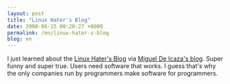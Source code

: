 ```yaml
---
layout: post
title: "Linux Hater's Blog"
date: 2008-06-15 00:20:27 +0000
permalink: /en/linux-hater-s-blog
blog: en
---
```


<p><span class="entry-content"> I just learned about the <a href="http://linuxhaters.blogspot.com/">Linux Hater's Blog</a> via <a href="http://tirania.org/blog/">Miguel De Icaza's blog</a>. Super funny and super true. Users need software that works. I guess that's why the only companies run by programmers make software for programmers.<br /> </span></p>